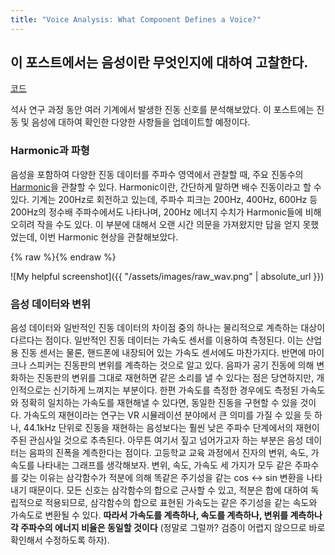 ```yaml
---
title: "Voice Analysis: What Component Defines a Voice?"
---
```


## 이 포스트에서는 음성이란 무엇인지에 대하여 고찰한다.
[코드](https://github.com/Joovvhan/voice-analysis)

석사 연구 과정 동안 여러 기계에서 발생한 진동 신호를 분석해보았다. 이 포스트에는 진동 및 음성에 대하여 확인한 다양한 사항들을 업데이트할 예정이다.

### Harmonic과 파형

음성을 포함하여 다양한 진동 데이터를 주파수 영역에서 관찰할 때, 주요 진동수의 [Harmonic](https://en.wikipedia.org/wiki/Harmonic)을 관찰할 수 있다. 
Harmonic이란, 간단하게 말하면 배수 진동이라고 할 수 있다. 기계는 200Hz로 회전하고 있는데, 주파수 피크는 200Hz, 400Hz, 600Hz 등 200Hz의 
정수배 주파수에서도 나타나며, 200Hz 에너지 수치가 Harmonic들에 비해 오히려 작을 수도 있다. 
이 부분에 대해서 오랜 시간 의문을 가져왔지만 답을 얻지 못했었는데, 이번 Harmonic 현상을 관찰해보았다.

{% raw %}<img src="{{ site.url }}{{ site.baseurl }}/assets/images/raw_wav.png" alt="">{% endraw %}

![My helpful screenshot]({{ "/assets/images/raw_wav.png" | absolute_url }})


### 음성 데이터와 변위

음성 데이터와 일반적인 진동 데이터의 차이점 중의 하나는 물리적으로 계측하는 대상이 다르다는 점이다. 
일반적인 진동 데이터는 가속도 센서를 이용하여 측정된다. 이는 산업용 진동 센서는 물론, 핸드폰에 내장되어 있는 가속도 센서에도 마찬가지다. 
반면에 마이크나 스피커는 진동판의 변위를 계측하는 것으로 알고 있다. 
음파가 공기 진동에 의해 변화하는 진동판의 변위를 그대로 재현하면 같은 소리를 낼 수 있다는 점은 당연하지만, 개인적으로는 신기하게 느껴지는 부분이다. 
한편 가속도를 측정한 경우에도 측정된 가속도와 정확히 일치하는 가속도를 재현해낼 수 있다면, 동일한 진동을 구현할 수 있을 것이다. 
가속도의 재현이라는 연구는 VR 시뮬레이션 분야에서 큰 의미를 가질 수 있을 듯 하나, 44.1kHz 단위로 진동을 재현하는 음성보다는 훨씬 낮은 주파수 단계에서의 
재현이 주된 관심사일 것으로 추측된다. 아무튼 여기서 짚고 넘어가고자 하는 부분은 음성 데이터는 음파의 진폭을 계측한다는 점이다. 
고등학교 교육 과정에서 진자의 변위, 속도, 가속도를 나타내는 그래프를 생각해보자.
변위, 속도, 가속도 세 가지가 모두 같은 주파수를 갖는 이유는 삼각함수가 적분에 의해 똑같은 주기성을 같는 cos <-> sin 변환을 나타내기 때문이다. 
모든 신호는 삼각함수의 합으로 근사할 수 있고, 적분은 합에 대하여 독립적으로 적용되므로, 삼각함수의 합으로 표현된 가속도는 같은 주기성을 같는 
속도와 가속도로 변환될 수 있다. **따라서 가속도를 계측하나, 속도를 계측하나, 변위를 계측하나 각 주파수의 에너지 비율은 동일할 것이다** 
(정말로 그럴까? 검증이 어렵지 않으므로 바로 확인해서 수정하도록 하자).
